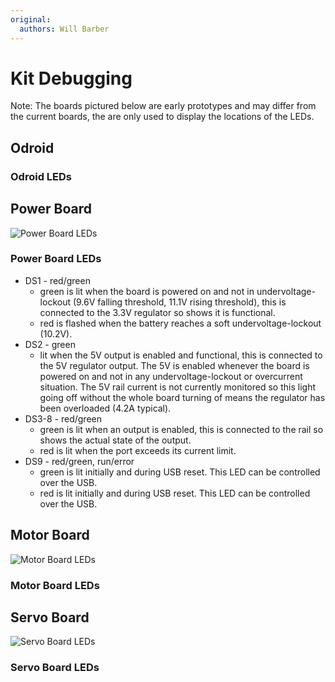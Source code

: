 ```yaml
---
original:
  authors: Will Barber
---
```

# Kit Debugging

Note: The boards pictured below are early prototypes and may differ from the current boards, the are only used to display the locations of the LEDs.

## Odroid

### Odroid LEDs

## Power Board

![Power Board LEDs](https://raw.githubusercontent.com/srobo/power-v4-hw/master/test/figure1.png)

### Power Board LEDs

- DS1 - red/green
  - green is lit when the board is powered on and not in undervoltage-lockout (9.6V falling threshold, 11.1V rising threshold), this is connected to the 3.3V regulator so shows it is functional.
  - red is flashed when the battery reaches a soft undervoltage-lockout (10.2V).
- DS2 - green
  - lit when the 5V output is enabled and functional, this is connected to the 5V regulator output. The 5V is enabled whenever the board is powered on and not in any undervoltage-lockout or overcurrent situation. The 5V rail current is not currently monitored so this light going off without the whole board turning of means the regulator has been overloaded (4.2A typical).
- DS3-8 - red/green
  - green is lit when an output is enabled, this is connected to the rail so shows the actual state of the output.
  - red is lit when the port exceeds its current limit.
- DS9 - red/green, run/error
  - green is lit initially and during USB reset. This LED can be controlled over the USB.
  - red is lit initially and during USB reset. This LED can be controlled over the USB.

## Motor Board

![Motor Board LEDs](https://raw.githubusercontent.com/srobo/motor-v4-hw/master/test/led_diagram.jpg)

### Motor Board LEDs

## Servo Board

![Servo Board LEDs](https://raw.githubusercontent.com/srobo/servo-v4-hw/master/test/figure1.png)

### Servo Board LEDs
